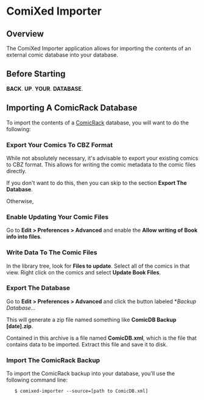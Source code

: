 # ComiXed Importer

## Overview

The ComiXed Importer application allows for importing the contents of an
external comic database into your database.

## Before Starting

**BACK**. **UP**. **YOUR**. **DATABASE**.

## Importing A ComicRack Database

To import the contents of a [ComicRack](http://comicrack.cyolito.com/)
database, you will want to do the following:

### Export Your Comics To CBZ Format

While not absolutely necessary, it's advisable to export your existing comics
to CBZ format. This allows for writing the comic metadata to the comic files
directly.

If you don't want to do this, then you can skip to the section **Export The
Database**.

Otherwise, 

### Enable Updating Your Comic Files

Go to **Edit > Preferences > Advanced** and enable the **Allow writing of
Book info into files**.

### Write Data To The Comic Files

In the library tree, look for **Files to update**. Select all of the comics
in that view. Right click on the comics and select **Update Book Files**.

### Export The Database

Go to **Edit > Preferences > Advanced** and click the button labeled **Backup
Database...*

This will generate a zip file named something like **ComicDB Backup [date].zip**.

Contained in this archive is a file named **ComicDB.xml**, which is the file
that contains data to be imported. Extract this file and save it to disk.

### Import The ComicRack Backup

To import the ComicRack backup into your database, you'll use the following
command line:

````
   $ comixed-importer --source=[path to ComicDB.xml]
````

